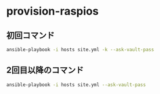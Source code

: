 # provision-raspios

## 初回コマンド

```bash
ansible-playbook -i hosts site.yml -k --ask-vault-pass
```

## 2回目以降のコマンド

```bash
ansible-playbook -i hosts site.yml --ask-vault-pass
```
